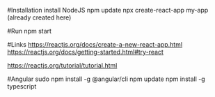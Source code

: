 #Installation
install NodeJS 
npm update
npx create-react-app my-app (already created here)

#Run 
npm start

#Links
https://reactjs.org/docs/create-a-new-react-app.html
https://reactjs.org/docs/getting-started.html#try-react

https://reactjs.org/tutorial/tutorial.html

#Angular
sudo npm install -g @angular/cli
npm update
npm install -g typescript